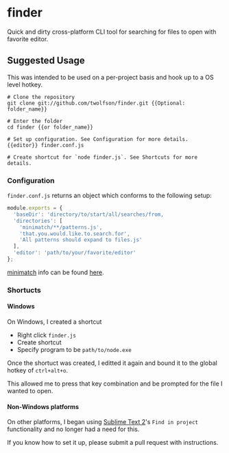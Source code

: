 finder
======

Quick and dirty cross-platform CLI tool for searching for files to open with favorite editor.

Suggested Usage
---------------
This was intended to be used on a per-project basis and hook up to a OS level hotkey.

```shell
# Clone the repository
git clone git://github.com/twolfson/finder.git {{Optional: folder_name}}

# Enter the folder
cd finder {{or folder_name}}

# Set up configuration. See Configuration for more details.
{{editor}} finder.conf.js

# Create shortcut for `node finder.js`. See Shortcuts for more details.
```

### Configuration
`finder.conf.js` returns an object which conforms to the following setup:
```js
module.exports = {
  'baseDir': 'directory/to/start/all/searches/from,
  'directories': [
    'minimatch/**/patterns.js',
    'that.you.would.like.to.search.for',
    'All patterns should expand to files.js'
  ],
  'editor': 'path/to/your/favorite/editor'
};
```
[minimatch][minimatch] info can be found [here][minimatch].

[minimatch]: https://github.com/isaacs/minimatch

### Shortucts

#### Windows
On Windows, I created a shortcut

- Right click `finder.js`
- Create shortcut
- Specify program to be `path/to/node.exe`

Once the shortuct was created, I editted it again and bound it to the global hotkey of `ctrl+alt+o`.

This allowed me to press that key combination and be prompted for the file I wanted to open.

#### Non-Windows platforms
On other platforms, I began using [Sublime Text 2][subl]'s `Find in project` functionality and no longer had a need for this.

If you know how to set it up, please submit a pull request with instructions.

[subl]: http://www.sublimetext.com/2